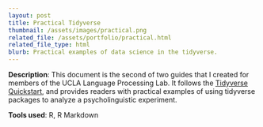 ```yaml
---
layout: post
title: Practical Tidyverse
thumbnail: /assets/images/practical.png
related_file: /assets/portfolio/practical.html
related_file_type: html
blurb: Practical examples of data science in the tidyverse.
---
```


**Description**: This document is the second of two guides that I created for members of the UCLA Language Processing Lab. It follows the [Tidyverse Quickstart](/projects/2-quickstart), and provides readers with practical examples of using tidyverse packages to analyze a psycholinguistic experiment. 

**Tools used**: R, R Markdown